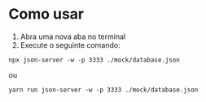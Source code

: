 # Como usar

1. Abra uma nova aba no terminal
2. Execute o seguinte comando:

  ```
  npx json-server -w -p 3333 ./mock/database.json 
  ```

  ou 
  ```
  yarn run json-server -w -p 3333 ./mock/database.json
  ```